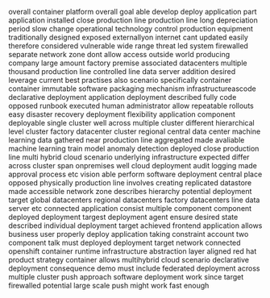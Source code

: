 overall container platform overall goal able develop deploy application part application installed close production line production line long depreciation period slow change operational technology control production equipment traditionally designed exposed externallyon internet cant updated easily therefore considered vulnerable wide range threat led system firewalled separate network zone dont allow access outside world producing company large amount factory premise associated datacenters multiple thousand production line controlled line data server addition desired leverage current best practises also scenario specifically container container immutable software packaging mechanism infrastructureascode declarative deployment application deployment described fully code opposed runbook executed human administrator allow repeatable rollouts easy disaster recovery deployment flexibility application component deployable single cluster well across multiple cluster different hierarchical level cluster factory datacenter cluster regional central data center machine learning data gathered near production line aggregated made avaliable machine learning train model anomaly detection deployed close production line multi hybrid cloud scenario underlying infrastructure expected differ across cluster span onpremises well cloud deployment audit logging made approval process etc vision able perform software deployment central place opposed physically production line involves creating replicated datastore made accessible network zone describes hierarchy potential deployment target global datacenters regional datacenters factory datacenters line data server etc connected application consist multiple component component deployed deployment targest deployment agent ensure desired state described individual deployment target achieved frontend application allows business user properly deploy application taking constraint account two component talk must deployed deployment target network connected openshift container runtime infrastructure abstraction layer aligned red hat product strategy container allows multihybrid cloud scenario declarative deployment consequence demo must include federated deployment across multiple cluster push approach software deployment work since target firewalled potential large scale push might work fast enough